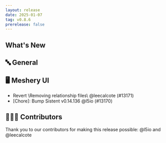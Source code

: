 ```yaml
---
layout: release
date: 2025-01-07
tag: v0.8.6
prerelease: false
---
```


## What's New
## 🔤 General
## 🖥 Meshery UI

- Revert \Removing relationship files\ @leecalcote (#13171)
- \[Chore\]: Bump Sistent v0.14.136 @l5io (#13170)

## 👨🏽‍💻 Contributors

Thank you to our contributors for making this release possible:
@l5io and @leecalcote

